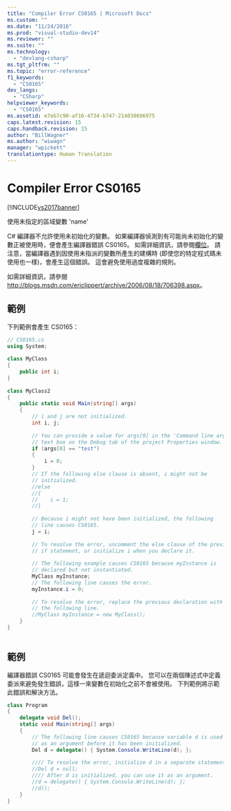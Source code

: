 ```yaml
---
title: "Compiler Error CS0165 | Microsoft Docs"
ms.custom: ""
ms.date: "11/24/2016"
ms.prod: "visual-studio-dev14"
ms.reviewer: ""
ms.suite: ""
ms.technology: 
  - "devlang-csharp"
ms.tgt_pltfrm: ""
ms.topic: "error-reference"
f1_keywords: 
  - "CS0165"
dev_langs: 
  - "CSharp"
helpviewer_keywords: 
  - "CS0165"
ms.assetid: e7eb7c90-af16-4734-b747-214030696975
caps.latest.revision: 15
caps.handback.revision: 15
author: "BillWagner"
ms.author: "wiwagn"
manager: "wpickett"
translationtype: Human Translation
---
```

# Compiler Error CS0165
[!INCLUDE[vs2017banner](../../../csharp/includes/vs2017banner.md)]

使用未指定的區域變數 'name'  
  
 C\# 編譯器不允許使用未初始化的變數。  如果編譯器偵測到有可能尚未初始化的變數正被使用時，便會產生編譯器錯誤 CS0165。  如需詳細資訊，請參閱[欄位](../../../csharp/programming-guide/classes-and-structs/fields.md)。  請注意，當編譯器遇到因使用未指派的變數所產生的建構時 \(即使您的特定程式碼未使用也一樣\)，會產生這個錯誤。  這會避免使用過度複雜的規則。  
  
 如需詳細資訊，請參閱 [http:\/\/blogs.msdn.com\/ericlippert\/archive\/2006\/08\/18\/706398.aspx](http://blogs.msdn.com/ericlippert/archive/2006/08/18/706398.aspx)。  
  
## 範例  
 下列範例會產生 CS0165：  
  
```c#  
// CS0165.cs  
using System;  
  
class MyClass  
{  
    public int i;  
}  
  
class MyClass2  
{  
    public static void Main(string[] args)  
    {  
        // i and j are not initialized.  
        int i, j;  
  
        // You can provide a value for args[0] in the 'Command line arguments'  
        // text box on the Debug tab of the project Properties window.  
        if (args[0] == "test")  
        {  
            i = 0;  
        }  
        // If the following else clause is absent, i might not be  
        // initialized.  
        //else  
        //{  
        //    i = 1;  
        //}  
  
        // Because i might not have been initialized, the following   
        // line causes CS0165.  
        j = i;  
  
        // To resolve the error, uncomment the else clause of the previous  
        // if statement, or initialize i when you declare it.  
  
        // The following example causes CS0165 because myInstance is  
        // declared but not instantiated.  
        MyClass myInstance;  
        // The following line causes the error.  
        myInstance.i = 0;   
  
        // To resolve the error, replace the previous declaration with  
        // the following line.  
        //MyClass myInstance = new MyClass();  
    }  
}  
  
```  
  
## 範例  
 編譯器錯誤 CS0165 可能會發生在遞迴委派定義中。  您可以在兩個陳述式中定義委派來避免發生錯誤，這樣一來變數在初始化之前不會被使用。  下列範例將示範此錯誤和解決方法。  
  
```c#  
class Program  
{  
    delegate void Del();  
    static void Main(string[] args)  
    {  
        // The following line causes CS0165 because variable d is used   
        // as an argument before it has been initialized.  
        Del d = delegate() { System.Console.WriteLine(d); };   
  
        //// To resolve the error, initialize d in a separate statement.  
        //Del d = null;  
        //// After d is initialized, you can use it as an argument.  
        //d = delegate() { System.Console.WriteLine(d); };  
        //d();  
    }  
}  
  
```